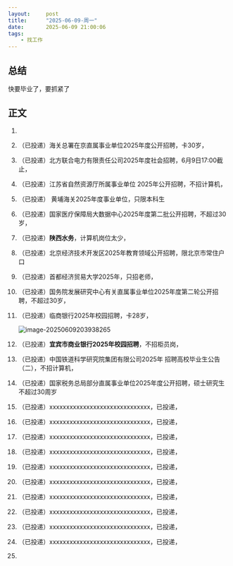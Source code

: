 ```yaml
---
layout:     post
title:      "2025-06-09-周一"
date:       2025-06-09 21:00:06
tags:
    - 找工作
---
```


## 总结

快要毕业了，要抓紧了






## 正文

1. 

1. （已投递）海关总署在京直属事业单位2025年度公开招聘，卡30岁，

1. （已投递）北方联合电力有限责任公司2025年度社会招聘，6月9日17:00截止，

1. （已投递）江苏省自然资源厅所属事业单位 2025年公开招聘，不招计算机，

1. （已投递） 黄埔海关2025年度事业单位，只限本科生

1. （已投递）国家医疗保障局大数据中心2025年度第二批公开招聘，不超过30岁，

1. （已投递）**陕西水务**，计算机岗位太少，

1. （已投递）北京经济技术开发区2025年教育领域公开招聘，限北京市常住户口

1. （已投递）首都经济贸易大学2025年，只招老师，

1. （已投递）国务院发展研究中心有关直属事业单位2025年度第二轮公开招聘，不超过30岁，

1. （已投递）临商银行2025年校园招聘，卡28岁，

   ![image-20250609203938265](https://typora2007.oss-cn-beijing.aliyuncs.com/image_for_typora/image-20250609203938265.png)

1. （已投递）**宜宾市商业银行2025年校园招聘**，不招柜员岗，

1. （已投递）中国铁道科学研究院集团有限公司2025年 招聘高校毕业生公告（二），不招计算机，

1. （已投递）国家税务总局部分直属事业单位2025年度公开招聘，硕士研究生不超过30周岁

1. （已投递）xxxxxxxxxxxxxxxxxxxxxxxxxxxxxx，已投递，

1. （已投递）xxxxxxxxxxxxxxxxxxxxxxxxxxxxxx，已投递，

1. （已投递）xxxxxxxxxxxxxxxxxxxxxxxxxxxxxx，已投递，

1. （已投递）xxxxxxxxxxxxxxxxxxxxxxxxxxxxxx，已投递，

1. （已投递）xxxxxxxxxxxxxxxxxxxxxxxxxxxxxx，已投递，

1. （已投递）xxxxxxxxxxxxxxxxxxxxxxxxxxxxxx，已投递，

1. （已投递）xxxxxxxxxxxxxxxxxxxxxxxxxxxxxx，已投递，

1. （已投递）xxxxxxxxxxxxxxxxxxxxxxxxxxxxxx，已投递，

1. （已投递）xxxxxxxxxxxxxxxxxxxxxxxxxxxxxx，已投递，

1. （已投递）xxxxxxxxxxxxxxxxxxxxxxxxxxxxxx，已投递，

1. 
